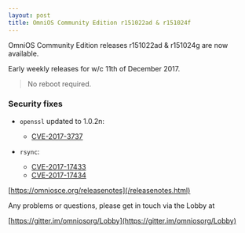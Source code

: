 ```yaml
---
layout: post
title: OmniOS Community Edition r151022ad & r151024f
---
```


OmniOS Community Edition releases r151022ad & r151024g are now available.

Early weekly releases for w/c 11th of December 2017.
> No reboot required.

### Security fixes

* `openssl` updated to 1.0.2n:
  * [CVE-2017-3737](https://cve.mitre.org/cgi-bin/cvename.cgi?name=2017-3737)

* `rsync`:
  * [CVE-2017-17433](http://www.security-database.com/detail.php?alert=CVE-2017-17433)
  * [CVE-2017-17434](http://www.security-database.com/detail.php?alert=CVE-2017-17434)

[https://omniosce.org/releasenotes](/releasenotes.html)

Any problems or questions, please get in touch via the Lobby at

[https://gitter.im/omniosorg/Lobby](https://gitter.im/omniosorg/Lobby)

